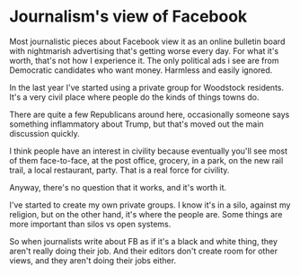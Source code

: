 # Journalism's view of Facebook
Most journalistic pieces about Facebook view it as an online bulletin board with nightmarish advertising that's getting worse every day. For what it's worth, that's not how I experience it. The only political ads i see are from Democratic candidates who want money. Harmless and easily ignored. 

In the last year I've started using a private group for Woodstock residents. It's a very civil place where people do the kinds of things towns do. 

There are quite a few Republicans around here, occasionally someone says something inflammatory about Trump, but that's moved out the main discussion quickly. 

I think people have an interest in civility because eventually you'll see most of them face-to-face, at the post office, grocery, in a park, on the new rail trail, a local restaurant, party. That is a real force for civility. 

Anyway, there's no question that it works, and it's worth it. 

I've started to create my own private groups. I know it's in a silo, against my religion, but on the other hand, it's where the people are. Some things are more important than silos vs open systems. 

So when journalists write about FB as if it's a black and white thing, they aren't really doing their job. And their editors don't create room for other views, and they aren't doing their jobs either. 

